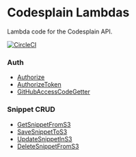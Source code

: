 # Codesplain Lambdas
Lambda code for the Codesplain API.

[![CircleCI](https://circleci.com/gh/maryvilledev/codesplain-lambdas.svg?style=svg)](https://circleci.com/gh/maryvilledev/codesplain-lambdas)

### Auth
- [Authorize](https://github.com/maryvilledev/codesplain-lambdas/blob/master/lambdas/Authorize)
- [AuthorizeToken](https://github.com/maryvilledev/codesplain-lambdas/tree/master/lambdas/AuthorizeToken)
- [GitHubAccessCodeGetter](https://github.com/maryvilledev/codesplain-lambdas/tree/master/lambdas/GitHubAccessCodeGetter)

### Snippet CRUD
- [GetSnippetFromS3](https://github.com/maryvilledev/codesplain-lambdas/tree/master/lambdas/GetSnippetFromS3)
- [SaveSnippetToS3](https://github.com/maryvilledev/codesplain-lambdas/tree/master/lambdas/SaveSnippetToS3)
- [UpdateSnippetInS3](https://github.com/maryvilledev/codesplain-lambdas/tree/master/lambdas/UpdateSnippetInS3)
- [DeleteSnippetFromS3](https://github.com/maryvilledev/codesplain-lambdas/tree/master/lambdas/DeleteSnippetFromS3)
